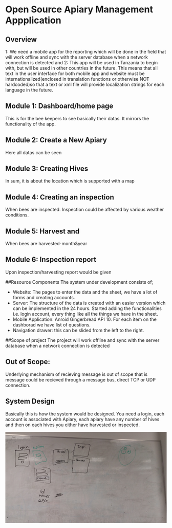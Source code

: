 # Open Source Apiary Management Appplication

## Overview 
1: We need a mobile app for the reporting which will be done in the field that will work offline and sync with the server database when a network connection is 
detected and 
2: This app will be used in Tanzania to begin with, but will be used in other countries in the future. This means that all text in the user interface for both mobile app and 
website must be internationalized(enclosed in translation functions or otherwise NOT hardcoded)so that a text or xml file will provide localization strings for each language in the future.

## Module 1: Dashboard/home page
This is for the bee keepers to see basically their datas. It mirrors the functionality of the app.

## Module 2: Create a New Apiary
Here all datas can be seen

## Module 3: Creating Hives
In sum, it is about the location which is supported with a map

## Module 4: Creating an inspection
When bees are inspected. Inspection could be affected by various weather conditions.

## Module 5: Harvest and
When bees are harvested-month&year

## Module 6: Inspection report
Upon inspection/harvesting report would be given

##Resource Components
The system under development consists of;
 - Website: The pages to enter the data and the sheet, we have a lot of forms and creating accounts.
 - Server:  The structure of the data is created with an easier version which can be implemented in the 24 hours. Started adding the functionalities i.e. login account, every thing like all the things we have in the sheet.
 - Mobile Application: Anroid Gingerbread API 10. For each item on the dashborad we have list of questions. 
 - Navigation drawer: this can be slided from the left to the right.
 
 ##Scope of project
 The project will work offline and sync with the server database when a network connection is detected 
 
 ## Out of Scope:
 Underlying mechanism of recieving message is out of scope that is message could be recieved through a message bus, direct TCP or UDP connection.
 
 ## System Design
 Basically this is how the system would be designed. You need a login, each account is associated with Apiary, each apiary have any number of hives and then on each hives you either have harvested or inspected.
  
 ![alt text](https://github.com/Glasgow2015/team-4/blob/master/Project%20Design%20team4.jpg "System Design")
 
 